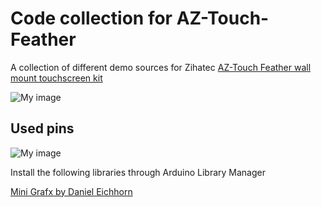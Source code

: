 # Code collection for AZ-Touch-Feather
A collection of different demo sources for Zihatec [AZ-Touch Feather wall mount touchscreen kit](https://www.hwhardsoft.de/english/projects/az-touch-feather/)

![My image](https://user-images.githubusercontent.com/3049858/116822654-38ada600-ab80-11eb-9d09-22b8a9e6d055.png)


## Used pins

![My image](https://user-images.githubusercontent.com/3049858/93122689-3ff27300-f6c7-11ea-8985-9fe069cd710f.jpg)




Install the following libraries through Arduino Library Manager

[Mini Grafx by Daniel Eichhorn](https://github.com/ThingPulse/minigrafx)
